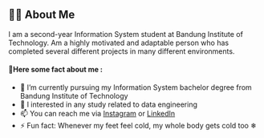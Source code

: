 ## 🧙‍♂️ About Me

I am a second-year Information System student at Bandung Institute of Technology. Am a highly motivated and adaptable
person who has completed several different projects in many different environments.

#### 🌟Here some fact about me :
- 🔭 I’m currently pursuing my Information System bachelor degree from Bandung Institute of Technology
- 🌱 I interested in any study related to data engineering
- 📫 You can reach me via [Instagram](instagram.com/acongg2) or [LinkedIn](https://www.linkedin.com/in/calvincong/)
- ⚡ Fun fact: Whenever my feet feel cold, my whole body gets cold too ❄
